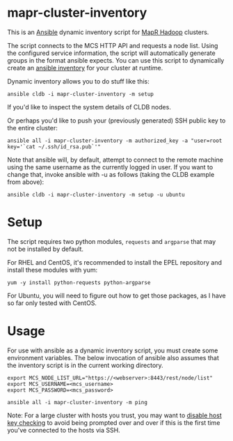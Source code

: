 mapr-cluster-inventory
======================

This is an [Ansible](http://www.ansible.com) dynamic inventory script for [MapR Hadoop](http://www.mapr.com) clusters.

The script connects to the MCS HTTP API and requests a node list. Using the configured service information, the script will automatically generate groups in the format ansible expects. You can use this script to dynamically create an [ansible inventory](http://docs.ansible.com/intro_inventory.html) for your cluster at runtime. 

Dynamic inventory allows you to do stuff like this:

```
ansible cldb -i mapr-cluster-inventory -m setup
```

If you'd like to inspect the system details of CLDB nodes.

Or perhaps you'd like to push your (previously generated) SSH public key to the entire cluster:

```
ansible all -i mapr-cluster-inventory -m authorized_key -a "user=root key='`cat ~/.ssh/id_rsa.pub`'"
```

Note that ansible will, by default, attempt to connect to the remote machine using the same username as the currently logged in user. If you want to change that, invoke ansible with -u <user> as follows (taking the CLDB example from above):

```
ansible cldb -i mapr-cluster-inventory -m setup -u ubuntu
```


Setup
=====

The script requires two python modules, `requests` and `argparse` that may not be installed by default. 

For RHEL and CentOS, it's recommended to install the EPEL repository and install these modules with yum:

`yum -y install python-requests python-argparse`

For Ubuntu, you will need to figure out how to get those packages, as I have so far only tested with CentOS.


Usage
=====

For use with ansible as a dynamic inventory script, you must create some environment variables. The below invocation of ansible also assumes that the inventory script is in the current working directory.

```
export MCS_NODE_LIST_URL="https://<webserver>:8443/rest/node/list"
export MCS_USERNAME=<mcs_username>
export MCS_PASSWORD=<mcs_password>

ansible all -i mapr-cluster-inventory -m ping
```

Note: For a large cluster with hosts you trust, you may want to [disable host key checking](http://docs.ansible.com/intro_configuration.html#host-key-checking)  to avoid being prompted over and over if this is the first time you've connected to the hosts via SSH.

